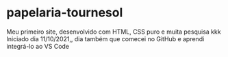 # papelaria-tournesol
Meu primeiro site, desenvolvido com HTML, CSS puro e muita pesquisa kkk
Iniciado dia 11/10/2021,, dia também que comecei no GitHub e aprendi integrá-lo ao VS Code
